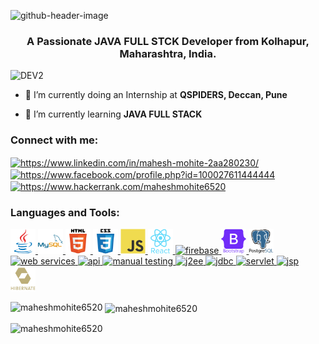 ![github-header-image](https://github.com/MaheshMohite6520/MaheshMohite6520/assets/126685009/6e0417ab-0a29-4d45-8893-21feed8155e4)

<h3 align="center">A Passionate JAVA FULL STCK Developer from Kolhapur, Maharashtra, India.</h3>

![DEV2](https://github.com/MaheshMohite6520/MaheshMohite6520/assets/126685009/ef70834f-9409-4a6c-a1f4-ca16ad32e222)

- 🔭 I’m currently doing an Internship at **QSPIDERS, Deccan, Pune**

- 🌱 I’m currently learning **JAVA FULL STACK**

<h3 align="left">Connect with me:</h3>
<p align="left">
<a href="https://www.linkedin.com/in/maheshmohite6520/" target="blank"><img align="center" src="https://raw.githubusercontent.com/rahuldkjain/github-profile-readme-generator/master/src/images/icons/Social/linked-in-alt.svg" alt="https://www.linkedin.com/in/mahesh-mohite-2aa280230/" height="30" width="40" /></a>
<a href="https://fb.com/https://www.facebook.com/profile.php?id=100027611444444" target="blank"><img align="center" src="https://raw.githubusercontent.com/rahuldkjain/github-profile-readme-generator/master/src/images/icons/Social/facebook.svg" alt="https://www.facebook.com/profile.php?id=100027611444444" height="30" width="40" /></a>
<a href="https://www.hackerrank.com/https://www.hackerrank.com/maheshmohite6520" target="blank"><img align="center" src="https://raw.githubusercontent.com/rahuldkjain/github-profile-readme-generator/master/src/images/icons/Social/hackerrank.svg" alt="https://www.hackerrank.com/maheshmohite6520" height="30" width="40" /></a>
</p>

<h3 align="left">Languages and Tools:</h3>
<p align="left"> 
<a href="https://www.java.com" target="_blank" rel="noreferrer"> <img src="https://raw.githubusercontent.com/devicons/devicon/master/icons/java/java-original.svg" alt="java" width="40" height="40"/> </a> 
<a href="https://www.mysql.com/" target="_blank" rel="noreferrer"> <img src="https://raw.githubusercontent.com/devicons/devicon/master/icons/mysql/mysql-original-wordmark.svg" alt="mysql" width="40" height="40"/> </a>  
<a href="https://www.w3.org/html/" target="_blank" rel="noreferrer"> <img src="https://raw.githubusercontent.com/devicons/devicon/master/icons/html5/html5-original-wordmark.svg" alt="html5" width="40" height="40"/> </a> 
<a href="https://www.w3schools.com/css/" target="_blank" rel="noreferrer"> <img src="https://raw.githubusercontent.com/devicons/devicon/master/icons/css3/css3-original-wordmark.svg" alt="css3" width="40" height="40"/> </a>
<a href="https://developer.mozilla.org/en-US/docs/Web/JavaScript" target="_blank" rel="noreferrer"> <img src="https://raw.githubusercontent.com/devicons/devicon/master/icons/javascript/javascript-original.svg" alt="javascript" width="40" height="40"/> </a> 
<a href="https://reactjs.org/" target="_blank" rel="noreferrer"> <img src="https://raw.githubusercontent.com/devicons/devicon/master/icons/react/react-original-wordmark.svg" alt="react" width="40" height="40"/> </a>
<a href="https://firebase.google.com/" target="_blank" rel="noreferrer"> <img src="https://www.vectorlogo.zone/logos/firebase/firebase-icon.svg" alt="firebase" width="40" height="40"/> </a>
<a href="https://getbootstrap.com" target="_blank" rel="noreferrer"> <img src="https://raw.githubusercontent.com/devicons/devicon/master/icons/bootstrap/bootstrap-plain-wordmark.svg" alt="bootstrap" width="40" height="40"/> </a> 
<a href="https://www.postgresql.org/" target="_blank" rel="noreferrer">
  <img src="https://raw.githubusercontent.com/devicons/devicon/master/icons/postgresql/postgresql-original-wordmark.svg" alt="postgresql" width="40" height="40"/>
</a>
<a href="#" target="_blank" rel="noreferrer">
  <img src="https://via.placeholder.com/40x40.png?text=Web+Services" alt="web services" width="40" height="40"/>
</a>
<a href="#" target="_blank" rel="noreferrer">
  <img src="https://img.icons8.com/ios/50/000000/api-settings.png" alt="api" width="40" height="40"/>
</a>
<a href="#" target="_blank" rel="noreferrer">
  <img src="https://img.icons8.com/ios/50/000000/test.png" alt="manual testing" width="40" height="40"/>
</a>
<a href="https://www.oracle.com/java/technologies/java-ee-glance.html" target="_blank" rel="noreferrer">
  <img src="https://img.icons8.com/color/48/000000/java-coffee-cup-logo.png" alt="j2ee" width="40" height="40"/>
</a>
<a href="https://www.oracle.com/java/technologies/jdbc.html" target="_blank" rel="noreferrer">
  <img src="https://img.icons8.com/color/48/000000/java-coffee-cup-logo.png" alt="jdbc" width="40" height="40"/>
</a>
<a href="https://docs.oracle.com/javaee/7/tutorial/servlets.htm" target="_blank" rel="noreferrer">
  <img src="https://img.icons8.com/color/48/000000/java-coffee-cup-logo.png" alt="servlet" width="40" height="40"/>
</a>
<a href="https://www.oracle.com/java/technologies/jspt.html" target="_blank" rel="noreferrer">
  <img src="https://img.icons8.com/color/48/000000/java-coffee-cup-logo.png" alt="jsp" width="40" height="40"/>
</a>
<a href="https://hibernate.org/" target="_blank" rel="noreferrer">
  <img src="https://raw.githubusercontent.com/devicons/devicon/master/icons/hibernate/hibernate-plain-wordmark.svg" alt="hibernate" width="40" height="40"/>
</a>
</p>

<p><img align="left" src="https://github-readme-stats.vercel.app/api/top-langs?username=maheshmohite6520&show_icons=true&locale=en&layout=compact" alt="maheshmohite6520" /></p>

<p>&nbsp;<img align="center" src="https://github-readme-stats.vercel.app/api?username=maheshmohite6520&show_icons=true&locale=en" alt="maheshmohite6520" /></p>

<p><img align="center" src="https://github-readme-streak-stats.herokuapp.com/?user=maheshmohite6520&" alt="maheshmohite6520" /></p>
